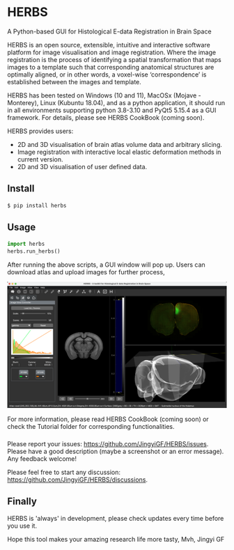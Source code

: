 # HERBS
A Python-based GUI for Histological E-data Registration in Brain Space


HERBS is an open source, extensible, intuitive and interactive software platform for image visualisation and image registration. Where the image registration is the process of identifying a spatial transformation that maps images to a template such that corresponding anatomical structures are optimally aligned, or in other words, a voxel-wise ‘correspondence’ is established between the images and template.

HERBS has been tested on Windows (10 and 11), MacOSx (Mojave - Monterey), Linux (Kubuntu 18.04), and as a python application, it should run in all environments supporting python 3.8-3.10 and PyQt5 5.15.4 as a GUI framework. For details, please see HERBS CookBook (coming soon).

HERBS provides users:

- 2D and 3D visualisation of brain atlas volume data and arbitrary slicing.
- Image registration with interactive local elastic deformation methods in current version.
- 2D and 3D visualisation of user defined data.

## Install

```python
$ pip install herbs
```

## Usage

```python
import herbs
herbs.run_herbs()
```

After running the above scripts, a GUI window will pop up. Users can download atlas and upload images for further process,

<img src="herbs/herbs.png" width="800px"></img>

For more information, please read HERBS CookBook (coming soon) or check the Tutorial folder for corresponding functionalities.

### 
Please report your issues: https://github.com/JingyiGF/HERBS/issues. Please have a good description (maybe a screenshot or an error message). Any feedback welcome!

Please feel free to start any discussion: https://github.com/JingyiGF/HERBS/discussions.

## Finally
HERBS is 'always' in development, please check updates every time before you use it.


Hope this tool makes your amazing research life more tasty,
Mvh, Jingyi GF
